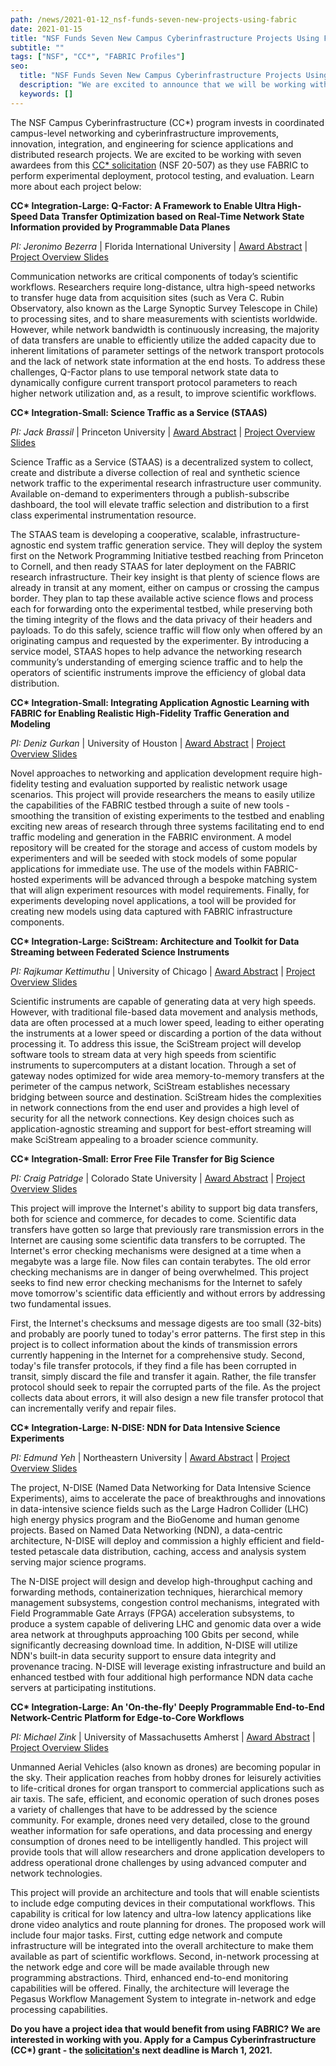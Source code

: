 ```yaml
---
path: /news/2021-01-12_nsf-funds-seven-new-projects-using-fabric
date: 2021-01-15
title: "NSF Funds Seven New Campus Cyberinfrastructure Projects Using FABRIC"
subtitle: ""
tags: ["NSF", "CC*", "FABRIC Profiles"]
seo:
  title: "NSF Funds Seven New Campus Cyberinfrastructure Projects Using FABRIC"
  description: "We are excited to announce that we will be working with seven recent Campus Cyberinfrastructure (CC&ast;) solicitation awardees as they use FABRIC to perform experimental deployment, protocol testing, and evaluation."
  keywords: []
---
```


The NSF Campus Cyberinfrastructure (CC&ast;) program invests in coordinated campus-level networking and cyberinfrastructure improvements, innovation, integration, and engineering for science applications and distributed research projects. We are excited to be working with seven awardees from this [CC&ast; solicitation](https://www.nsf.gov/pubs/2020/nsf20507/nsf20507.htm) (NSF 20-507) as they use FABRIC to perform experimental deployment, protocol testing, and evaluation. Learn more about each project below: 

**CC&ast; Integration-Large: Q-Factor: A Framework to Enable Ultra High-Speed Data Transfer Optimization based on Real-Time Network State Information provided by Programmable Data Planes**

_PI: Jeronimo Bezerra_ | Florida International University | [Award Abstract](https://nsf.gov/awardsearch/showAward?AWD_ID=2018754) | [Project Overview Slides](https://drive.google.com/file/d/1-9kQHFDdC6qAOecBFS3rcDhJfo_AfQ7Y/view?usp=sharing)

Communication networks are critical components of today’s scientific workflows. Researchers require long-distance, ultra high-speed networks to transfer huge data from acquisition sites (such as Vera C. Rubin Observatory, also known as the Large Synoptic Survey Telescope in Chile) to processing sites, and to share measurements with scientists worldwide. However, while network bandwidth is continuously increasing, the majority of data transfers are unable to efficiently utilize the added capacity due to inherent limitations of parameter settings of the network transport protocols and the lack of network state information at the end hosts. To address these challenges, Q-Factor plans to use temporal network state data to dynamically configure current transport protocol parameters to reach higher network utilization and, as a result, to improve scientific workflows.

**CC&ast; Integration-Small: Science Traffic as a Service (STAAS)**

_PI: Jack Brassil_ | Princeton University | [Award Abstract](https://nsf.gov/awardsearch/showAward?AWD_ID=2018308) | [Project Overview Slides](https://drive.google.com/file/d/1hGI50J5udEzgsN80NMmDqZPYWHR3oTdo/view?usp=sharing)

Science Traffic as a Service (STAAS) is a decentralized system to collect, create and distribute a diverse collection of real and synthetic science network traffic to the experimental research infrastructure user community. Available on-demand to experimenters through a publish-subscribe dashboard, the tool will elevate traffic selection and distribution to a first class experimental instrumentation resource. 

The STAAS team is developing a cooperative, scalable, infrastructure-agnostic end system traffic generation service. They will deploy the system first on the Network Programming Initiative testbed reaching from Princeton to Cornell, and then ready STAAS for later deployment on the FABRIC research infrastructure. Their key insight is that plenty of science flows are already in transit at any moment, either on campus or crossing the campus border. They plan to tap these available active science flows and process each for forwarding onto the experimental testbed, while preserving both the timing integrity of the flows and the data privacy of their headers and payloads. To do this safely, science traffic will flow only when offered by an originating campus and requested by the experimenter. By introducing a service model, STAAS hopes to help advance the networking research community’s understanding of emerging science traffic and to help the operators of scientific instruments improve the efficiency of global data distribution.

**CC&ast; Integration-Small: Integrating Application Agnostic Learning with FABRIC for Enabling Realistic High-Fidelity Traffic Generation and Modeling**

_PI: Deniz Gurkan_ | University of Houston | [Award Abstract](https://nsf.gov/awardsearch/showAward?AWD_ID=2018472) | [Project Overview Slides](https://drive.google.com/file/d/1-5WwuQeSCS1aVUnfuGTvYoZkk4BcN1xI/view?usp=sharing)

Novel approaches to networking and application development require high-fidelity testing and evaluation supported by realistic network usage scenarios. This project will provide researchers the means to easily utilize the capabilities of the FABRIC testbed through a suite of new tools - smoothing the transition of existing experiments to the testbed and enabling exciting new areas of research through three systems facilitating end to end traffic modeling and generation in the FABRIC environment. A model repository will be created for the storage and access of custom models by experimenters and will be seeded with stock models of some popular applications for immediate use. The use of the models within FABRIC-hosted experiments will be advanced through a bespoke matching system that will align experiment resources with model requirements. Finally, for experiments developing novel applications, a tool will be provided for creating new models using data captured with FABRIC infrastructure components.

**CC&ast; Integration-Large: SciStream: Architecture and Toolkit for Data Streaming between Federated Science Instruments**

_PI: Rajkumar Kettimuthu_ | University of Chicago | [Award Abstract](https://nsf.gov/awardsearch/showAward?AWD_ID=2019073) | [Project Overview Slides](https://drive.google.com/file/d/1-7zy2B5azhUzVqI4qmrmwZ8b6xTv0bpG/view?usp=sharing)

Scientific instruments are capable of generating data at very high speeds. However, with traditional file-based data movement and analysis methods, data are often processed at a much lower speed, leading to either operating the instruments at a lower speed or discarding a portion of the data without processing it. To address this issue, the SciStream project will develop software tools to stream data at very high speeds from scientific instruments to supercomputers at a distant location. Through a set of gateway nodes optimized for wide area memory-to-memory transfers at the perimeter of the campus network, SciStream establishes necessary bridging between source and destination. SciStream hides the complexities in network connections from the end user and provides a high level of security for all the network connections. Key design choices such as application-agnostic streaming and support for best-effort streaming will make SciStream appealing to a broader science community.

**CC&ast; Integration-Small: Error Free File Transfer for Big Science**

_PI: Craig Patridge_ | Colorado State University | [Award Abstract](https://nsf.gov/awardsearch/showAward?AWD_ID=2019163) | [Project Overview Slides](https://drive.google.com/file/d/1JvED186R8fLfoGPguC99tDBsEDPIQpro/view?usp=sharing)

This project will improve the Internet's ability to support big data transfers, both for science and commerce, for decades to come. Scientific data transfers have gotten so large that previously rare transmission errors in the Internet are causing some scientific data transfers to be corrupted. The Internet's error checking mechanisms were designed at a time when a megabyte was a large file. Now files can contain terabytes. The old error checking mechanisms are in danger of being overwhelmed. This project seeks to find new error checking mechanisms for the Internet to safely move tomorrow's scientific data efficiently and without errors by addressing two fundamental issues. 

First, the Internet's checksums and message digests are too small (32-bits) and probably are poorly tuned to today's error patterns. The first step in this project is to collect information about the kinds of transmission errors currently happening in the Internet for a comprehensive study. Second, today's file transfer protocols, if they find a file has been corrupted in transit, simply discard the file and transfer it again. Rather, the file transfer protocol should seek to repair the corrupted parts of the file. As the project collects data about errors, it will also design a new file transfer protocol that can incrementally verify and repair files.

**CC&ast; Integration-Large: N-DISE: NDN for Data Intensive Science Experiments**

_PI: Edmund Yeh_ | Northeastern University | [Award Abstract](https://nsf.gov/awardsearch/showAward?AWD_ID=2019012) | [Project Overview Slides](https://drive.google.com/file/d/1-Au9Nj4bfddyDmshOzwKhqD38rKo374H/view?usp=sharing)

The project, N-DISE (Named Data Networking for Data Intensive Science Experiments), aims to accelerate the pace of breakthroughs and innovations in data-intensive science fields such as the Large Hadron Collider (LHC) high energy physics program and the BioGenome and human genome projects. Based on Named Data Networking (NDN), a data-centric architecture, N-DISE will deploy and commission a highly efficient and field-tested petascale data distribution, caching, access and analysis system serving major science programs.

The N-DISE project will design and develop high-throughput caching and forwarding methods, containerization techniques, hierarchical memory management subsystems, congestion control mechanisms, integrated with Field Programmable Gate Arrays (FPGA) acceleration subsystems, to produce a system capable of delivering LHC and genomic data over a wide area network at throughputs approaching 100 Gbits per second, while significantly decreasing download time. In addition, N-DISE will utilize NDN's built-in data security support to ensure data integrity and provenance tracing. N-DISE will leverage existing infrastructure and build an enhanced testbed with four additional high performance NDN data cache servers at participating institutions.

**CC&ast; Integration-Large: An 'On-the-fly' Deeply Programmable End-to-End Network-Centric Platform for Edge-to-Core Workflows**

_PI: Michael Zink_ | University of Massachusetts Amherst | [Award Abstract](https://nsf.gov/awardsearch/showAward?AWD_ID=2018074) | [Project Overview Slides](https://drive.google.com/file/d/1-6mhtdvuk8WXNWACNyxs_tJYW5_uZ_cd/view?usp=sharing)

Unmanned Aerial Vehicles (also known as drones) are becoming popular in the sky. Their application reaches from hobby drones for leisurely activities to life-critical drones for organ transport to commercial applications such as air taxis. The safe, efficient, and economic operation of such drones poses a variety of challenges that have to be addressed by the science community. For example, drones need very detailed, close to the ground weather information for safe operations, and data processing and energy consumption of drones need to be intelligently handled. This project will provide tools that will allow researchers and drone application developers to address operational drone challenges by using advanced computer and network technologies.

This project will provide an architecture and tools that will enable scientists to include edge computing devices in their computational workflows. This capability is critical for low latency and ultra-low latency applications like drone video analytics and route planning for drones. The proposed work will include four major tasks. First, cutting edge network and compute infrastructure will be integrated into the overall architecture to make them available as part of scientific workflows. Second, in-network processing at the network edge and core will be made available through new programming abstractions. Third, enhanced end-to-end monitoring capabilities will be offered. Finally, the architecture will leverage the Pegasus Workflow Management System to integrate in-network and edge processing capabilities.


**Do you have a project idea that would benefit from using FABRIC? We are interested in working with you. Apply for a Campus Cyberinfrastructure (CC&ast;) grant - the [solicitation's](https://www.nsf.gov/pubs/2021/nsf21528/nsf21528.htm) next deadline is March 1, 2021.**
